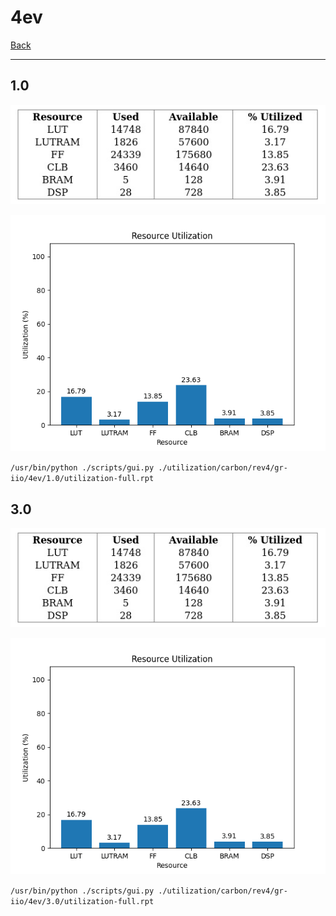 # 4ev

[Back](<../rev4.md>)

---

## 1.0

<p align="center">
	<img src="../../../../../images/carbon/rev4/gr-iio/4ev/1.0/table.jpg" />
</p>

<p align="center">
	<img src="../../../../../images/carbon/rev4/gr-iio/4ev/1.0/graph.png" />
</p>

`/usr/bin/python ./scripts/gui.py ./utilization/carbon/rev4/gr-iio/4ev/1.0/utilization-full.rpt`

## 3.0

<p align="center">
	<img src="../../../../../images/carbon/rev4/gr-iio/4ev/3.0/table.jpg" />
</p>

<p align="center">
	<img src="../../../../../images/carbon/rev4/gr-iio/4ev/3.0/graph.png" />
</p>

`/usr/bin/python ./scripts/gui.py ./utilization/carbon/rev4/gr-iio/4ev/3.0/utilization-full.rpt`

